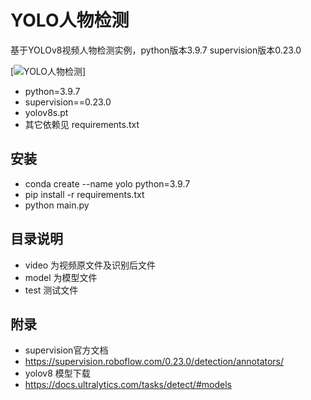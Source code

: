 # YOLO人物检测
基于YOLOv8视频人物检测实例，python版本3.9.7 supervision版本0.23.0

[![YOLO人物检测](https://github.com/rhfu/yolo/blob/main/video/yolo_1.gif)]

- python=3.9.7
- supervision==0.23.0
- yolov8s.pt
- 其它依赖见 requirements.txt

## 安装

- conda create --name yolo python=3.9.7
- pip install -r requirements.txt
- python main.py
  
## 目录说明

- video 为视频原文件及识别后文件
- model 为模型文件
- test 测试文件

## 附录

- supervision官方文档
- https://supervision.roboflow.com/0.23.0/detection/annotators/
- yolov8 模型下载
- https://docs.ultralytics.com/tasks/detect/#models
